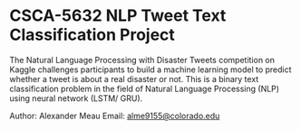 # CSCA-5632 NLP Tweet Text Classification Project

The Natural Language Processing with Disaster Tweets competition on Kaggle challenges participants to build a machine learning model to predict whether a tweet is about a real disaster or not. This is a binary text classification problem in the field of Natural Language Processing (NLP) using neural network (LSTM/ GRU).

Author: Alexander Meau
Email: alme9155@colorado.edu
